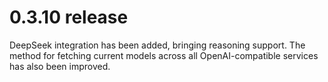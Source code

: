 # 0.3.10 release

DeepSeek integration has been added, bringing reasoning support.
The method for fetching current models across all OpenAI-compatible services has also been improved.
